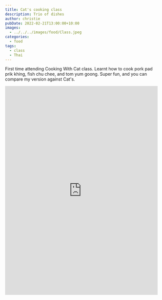 ```yaml
---
title: Cat's cooking class
description: Trio of dishes
author: christie
pubDate: 2022-02-21T13:00:00+10:00
images:
  - ../../../images/food/Class.jpeg
categories:
  - food
tags:
  - class
  - Thai
---
```


First time attending Cooking With Cat class. Learnt how to cook pork pad prik khing, fish chu chee, and tom yum goong. Super fun, and you can compare my version against Cat's.

<iframe src="https://www.facebook.com/plugins/post.php?href=https%3A%2F%2Fwww.facebook.com%2Fchris1.tham%2Fposts%2Fpfbid02TCN8Ud21RXYRtTZZhFgUpCsHMBw3SwG5SgG7q2tZy1oDV72EXQtc83EdhasvnWzJl&show_text=true&width=500" width="500" height="684" style="border:none;overflow:hidden" scrolling="no" frameborder="0" allowfullscreen="true" allow="autoplay; clipboard-write; encrypted-media; picture-in-picture; web-share"></iframe>
